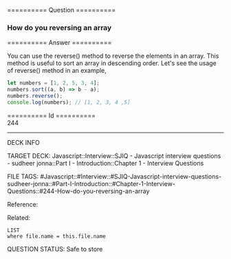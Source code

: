 ========== Question ==========  

### How do you reversing an array  

========== Answer ==========  

You can use the reverse() method to reverse the elements in an array. This
method is useful to sort an array in descending order. Let's see the usage of
reverse() method in an example,

```javascript
let numbers = [1, 2, 5, 3, 4];
numbers.sort((a, b) => b - a);
numbers.reverse();
console.log(numbers); // [1, 2, 3, 4 ,5]
```

========== Id ==========  
244

---

DECK INFO

TARGET DECK: Javascript::Interview::SJIQ - Javascript interview questions - sudheer jonna::Part I - Introduction::Chapter 1 - Interview Questions

FILE TAGS: #Javascript::#Interview::#SJIQ-Javascript-interview-questions-sudheer-jonna::#Part-I-Introduction::#Chapter-1-Interview-Questions::#244-How-do-you-reversing-an-array

Reference:

Related:

```dataview
LIST
where file.name = this.file.name
```

QUESTION STATUS: Safe to store
